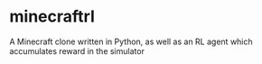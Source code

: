 # minecraftrl
A Minecraft clone written in Python, as well as an RL agent which accumulates reward in the simulator
